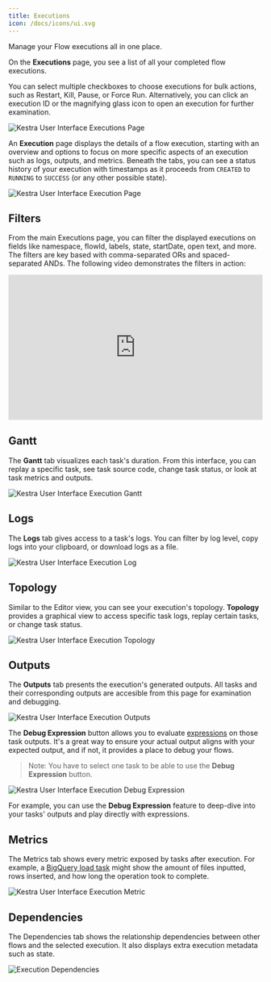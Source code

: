 ```yaml
---
title: Executions
icon: /docs/icons/ui.svg
---
```


Manage your Flow executions all in one place.

On the **Executions** page, you see a list of all your completed flow executions.

You can select multiple checkboxes to choose executions for bulk actions, such as Restart, Kill, Pause, or Force Run. Alternatively, you can click an execution ID or the magnifying glass icon to open an execution for further examination.

![Kestra User Interface Executions Page](/docs/user-interface-guide/08-Executions.png)

An **Execution** page displays the details of a flow execution, starting with an overview and options to focus on more specific aspects of an execution such as logs, outputs, and metrics. Beneath the tabs, you can see a status history of your execution with timestamps as it proceeds from `CREATED` to `RUNNING` to `SUCCESS` (or any other possible state).

![Kestra User Interface Execution Page](/docs/user-interface-guide/09-Executions-Execution.png)

## Filters

From the main Executions page, you can filter the displayed executions on fields like namespace, flowId, labels, state, startDate, open text, and more. The filters are key based with comma-separated ORs and spaced-separated ANDs. The following video demonstrates the filters in action:

<div style="position: relative; padding-bottom: calc(48.95833333333333% + 41px); height: 0; width: 100%;"><iframe src="https://demo.arcade.software/DKbVx5rjVaqpGd3gojiA?embed&embed_mobile=inline&embed_desktop=inline&show_copy_link=true" title="Executions | Kestra EE" frameborder="0" loading="lazy" webkitallowfullscreen mozallowfullscreen allowfullscreen allow="clipboard-write" style="position: absolute; top: 0; left: 0; width: 100%; height: 100%; color-scheme: light;" ></iframe></div>

## Gantt

The **Gantt** tab visualizes each task's duration. From this interface, you can replay a specific task, see task source code, change task status, or look at task metrics and outputs.

![Kestra User Interface Execution Gantt](/docs/user-interface-guide/27-Executions-Gantt.png)

## Logs

The **Logs** tab gives access to a task's logs. You can filter by log level, copy logs into your clipboard, or download logs as a file.

![Kestra User Interface Execution Log](/docs/user-interface-guide/28-Executions-Logs.png)

## Topology

Similar to the Editor view, you can see your execution's topology. **Topology** provides a graphical view to access specific task logs, replay certain tasks, or change task status.

![Kestra User Interface Execution Topology](/docs/user-interface-guide/33-Executions-Topology.png)

## Outputs

The **Outputs** tab presents the execution's generated outputs. All tasks and their corresponding outputs are accesible from this page for examination and debugging.

![Kestra User Interface Execution Outputs](/docs/user-interface-guide/25-Executions-Outputs.png)

The **Debug Expression** button allows you to evaluate [expressions](../expressions/index.md) on those task outputs. It's a great way to ensure your actual output aligns with your expected output, and if not, it provides a place to debug your flows.

> Note: You have to select one task to be able to use the **Debug Expression** button.

![Kestra User Interface Execution Debug Expression](/docs/user-interface-guide/26-Executions-Outputs-Eval-Expression.png)

For example, you can use the **Debug Expression** feature to deep-dive into your tasks' outputs and play directly with expressions.

## Metrics

The Metrics tab shows every metric exposed by tasks after execution. For example, a [BigQuery load task](/plugins/plugin-gcp/bigquery/io.kestra.plugin.gcp.bigquery.load) might show the amount of files inputted, rows inserted, and how long the operation took to complete.

![Kestra User Interface Execution Metric](/docs/user-interface-guide/29-Executions-Metric.png)

## Dependencies

The Dependencies tab shows the relationship dependencies between other flows and the selected execution. It also displays extra execution metadata such as state.

![Execution Dependencies](/docs/user-interface-guide/executions-dependencies.png)

